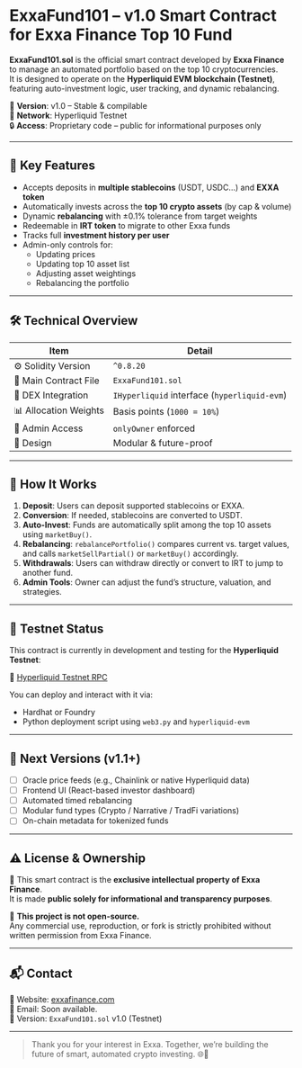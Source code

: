 # ExxaFund101 – v1.0 Smart Contract for Exxa Finance Top 10 Fund

**ExxaFund101.sol** is the official smart contract developed by **Exxa Finance** to manage an automated portfolio based on the top 10 cryptocurrencies.  
It is designed to operate on the **Hyperliquid EVM blockchain (Testnet)**, featuring auto-investment logic, user tracking, and dynamic rebalancing.

📌 **Version**: v1.0 – Stable & compilable  
🧪 **Network**: Hyperliquid Testnet  
🔒 **Access**: Proprietary code – public for informational purposes only

---

## 🚀 Key Features

- Accepts deposits in **multiple stablecoins** (USDT, USDC...) and **EXXA token**
- Automatically invests across the **top 10 crypto assets** (by cap & volume)
- Dynamic **rebalancing** with ±0.1% tolerance from target weights
- Redeemable in **IRT token** to migrate to other Exxa funds
- Tracks full **investment history per user**
- Admin-only controls for:
  - Updating prices
  - Updating top 10 asset list
  - Adjusting asset weightings
  - Rebalancing the portfolio

---

## 🛠 Technical Overview

| Item                  | Detail |
|------------------------|--------|
| ⚙ Solidity Version     | `^0.8.20` |
| 📄 Main Contract File  | `ExxaFund101.sol` |
| 🔌 DEX Integration     | `IHyperliquid` interface (`hyperliquid-evm`) |
| 📊 Allocation Weights  | Basis points (`1000 = 10%`) |
| 🔐 Admin Access        | `onlyOwner` enforced |
| 🧩 Design              | Modular & future-proof |

---

## 🧠 How It Works

1. **Deposit**: Users can deposit supported stablecoins or EXXA.
2. **Conversion**: If needed, stablecoins are converted to USDT.
3. **Auto-Invest**: Funds are automatically split among the top 10 assets using `marketBuy()`.
4. **Rebalancing**: `rebalancePortfolio()` compares current vs. target values, and calls `marketSellPartial()` or `marketBuy()` accordingly.
5. **Withdrawals**: Users can withdraw directly or convert to IRT to jump to another fund.
6. **Admin Tools**: Owner can adjust the fund’s structure, valuation, and strategies.

---

## 🧪 Testnet Status

This contract is currently in development and testing for the **Hyperliquid Testnet**:

🔗 [Hyperliquid Testnet RPC](https://rpc.hyperliquid-testnet.xyz/evm)

You can deploy and interact with it via:

- Hardhat or Foundry
- Python deployment script using `web3.py` and `hyperliquid-evm`

---

## 📌 Next Versions (v1.1+)

- [ ] Oracle price feeds (e.g., Chainlink or native Hyperliquid data)
- [ ] Frontend UI (React-based investor dashboard)
- [ ] Automated timed rebalancing
- [ ] Modular fund types (Crypto / Narrative / TradFi variations)
- [ ] On-chain metadata for tokenized funds

---

## ⚠️ License & Ownership

📎 This smart contract is the **exclusive intellectual property of Exxa Finance**.  
It is made **public solely for informational and transparency purposes**.

🚫 **This project is not open-source.**  
Any commercial use, reproduction, or fork is strictly prohibited without written permission from Exxa Finance.

---

## 📬 Contact

🔗 Website: [exxafinance.com](https://exxafinance.com)  
📩 Email: Soon available.  
📌 Version: `ExxaFund101.sol` v1.0 (Testnet)

---

> Thank you for your interest in Exxa. Together, we’re building the future of smart, automated crypto investing. 🌐🚀

